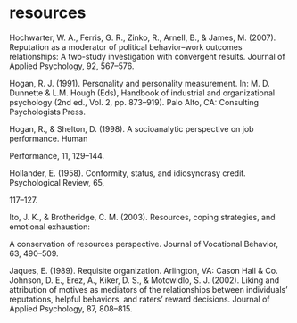 # resources

Hochwarter, W. A., Ferris, G. R., Zinko, R., Arnell, B., & James, M. (2007). Reputation as a moderator of political behavior–work outcomes relationships: A two-study investigation with convergent results. Journal of Applied Psychology, 92, 567–576.

Hogan, R. J. (1991). Personality and personality measurement. In: M. D. Dunnette & L.M. Hough (Eds), Handbook of industrial and organizational psychology (2nd ed., Vol. 2, pp. 873–919). Palo Alto, CA: Consulting Psychologists Press.

Hogan, R., & Shelton, D. (1998). A socioanalytic perspective on job performance. Human

Performance, 11, 129–144.

Hollander, E. (1958). Conformity, status, and idiosyncrasy credit. Psychological Review, 65,

117–127.

Ito, J. K., & Brotheridge, C. M. (2003). Resources, coping strategies, and emotional exhaustion:

A conservation of resources perspective. Journal of Vocational Behavior, 63, 490–509.

Jaques, E. (1989). Requisite organization. Arlington, VA: Cason Hall & Co. Johnson, D. E., Erez, A., Kiker, D. S., & Motowidlo, S. J. (2002). Liking and attribution of motives as mediators of the relationships between individuals’ reputations, helpful behaviors, and raters’ reward decisions. Journal of Applied Psychology, 87, 808–815.
